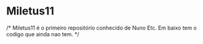 # Miletus11
/*
Miletus11 é o primeiro repositório conhecido de Nuno Etc.
Em baixo tem o codigo que ainda nao tem.
*/
